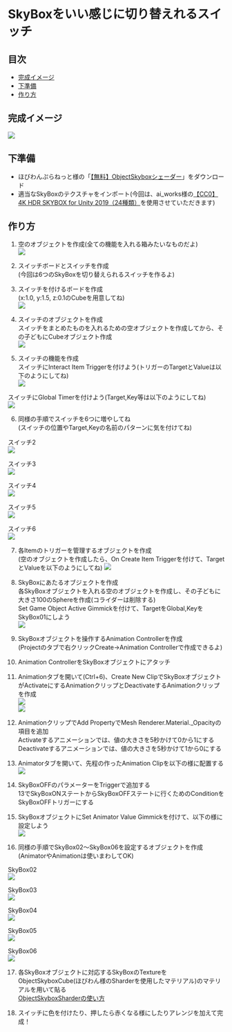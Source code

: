 # SkyBoxをいい感じに切り替えれるスイッチ

## 目次
* [完成イメージ](#完成イメージ)
* [下準備](#下準備)
* [作り方](#作り方)

## 完成イメージ
![](./images/cluster_SkyBoxSmoothChange15s.gif)

## 下準備
* ほびわんぷらねっと様の「[【無料】ObjectSkyboxシェーダー](https://hobione.booth.pm/items/2972214)」をダウンロード
* 適当なSkyBoxのテクスチャをインポート(今回は、ai_works様の[【CC0】4K HDR SKYBOX for Unity 2019（24種類）](https://booth.pm/ja/items/3201726)を使用させていただきます)

## 作り方
1. 空のオブジェクトを作成(全ての機能を入れる箱みたいなものだよ)<br>
  ![](./images/SkyBoxSwitch01.png)

2. スイッチボードとスイッチを作成<br>
(今回は6つのSkyBoxを切り替えられるスイッチを作るよ)

3. スイッチを付けるボードを作成<br>
  (x:1.0, y:1.5, z:0.1のCubeを用意してね)<br>
  ![](./images/SkyBoxSwitch02.png)

4. スイッチのオブジェクトを作成<br>
  スイッチをまとめたものを入れるための空オブジェクトを作成してから、その子どもにCubeオブジェクト作成<br>
  ![](./images/SkyBoxSwitch03.png)

5. スイッチの機能を作成<br>
  スイッチにInteract Item Triggerを付けよう(トリガーのTargetとValueは以下のようにしてね)<br>
  ![](./images/SkyBoxSwitch04.png)<br>

  スイッチにGlobal Timerを付けよう(Target,Key等は以下のようにしてね)<br>
  ![](./images/SkyBoxSwitch05.png)

6. 同様の手順でスイッチを6つに増やしてね<br>
  (スイッチの位置やTarget,Keyの名前のパターンに気を付けてね)<br>

  スイッチ2<br>
    ![](./images/SkyBoxSwitch06.png)<br>
  
  スイッチ3<br>
    ![](./images/SkyBoxSwitch07.png)<br>
  
  スイッチ4<br>
    ![](./images/SkyBoxSwitch08.png)<br>
  
  スイッチ5<br>
    ![](./images/SkyBoxSwitch09.png)<br>
  
  スイッチ6<br>
    ![](./images/SkyBoxSwitch10.png)<br>

7. 各Itemのトリガーを管理するオブジェクトを作成<br>
  (空のオブジェクトを作成したら、On Create Item Triggerを付けて、TargetとValueを以下のようにしてね)
  ![](./images/SkyBoxSwitch11.png)<br>

8. SkyBoxにあたるオブジェクトを作成<br>
  各SkyBoxオブジェクトを入れる空のオブジェクトを作成し、その子どもに大きさ100のSphereを作成(コライダーは削除する)<br>
  Set Game Object Active Gimmickを付けて、TargetをGlobal,KeyをSkyBox01にしよう<br>
  ![](./images/SkyBoxSwitch12.png)<br>

9. SkyBoxオブジェクトを操作するAnimation Controllerを作成<br>(Projectのタブで右クリックCreate→Animation Controllerで作成できるよ)<br>

10. Animation ControllerをSkyBoxオブジェクトにアタッチ

11. Animationタブを開いて(Ctrl+6)、Create New ClipでSkyBoxオブジェクトがActivateにするAnimationクリップとDeactivateするAnimationクリップを作成<br>
  ![](./images/SkyBoxSwitch14.png)<br>
  ![](./images/SkyBoxSwitch15.png)<br>

12. AnimationクリップでAdd PropertyでMesh Renderer.Material._Opacityの項目を追加<br>
Activateするアニメーションでは、値の大きさを5秒かけて0から1にする<br>
Deactivateするアニメーションでは、値の大きさを5秒かけて1から0にする<br>

13. Animatorタブを開いて、先程の作ったAnimation Clipを以下の様に配置する<br>
  ![](./images/SkyBoxSwitch16.png)<br>

14. SkyBoxOFFのパラメーターをTriggerで追加する<br>13でSkyBoxONステートからSkyBoxOFFステートに行くためのConditionをSkyBoxOFFトリガーにする<br>

15. SkyBoxオブジェクトにSet Animator Value Gimmickを付けて、以下の様に設定しよう<br>
  ![](./images/SkyBoxSwitch17.png)<br>

16. 同様の手順でSkyBox02～SkyBox06を設定するオブジェクトを作成<br>(AnimatorやAnimationは使いまわしてOK)<br>

  SkyBox02<br>
  ![](./images/SkyBoxSwitch18.png)<br>

  SkyBox03<br>
  ![](./images/SkyBoxSwitch19.png)<br>

  SkyBox04<br>
  ![](./images/SkyBoxSwitch20.png)<br>

  SkyBox05<br>
  ![](./images/SkyBoxSwitch21.png)<br>

  SkyBox06<br>
  ![](./images/SkyBoxSwitch22.png)<br>

17. 各SkyBoxオブジェクトに対応するSkyBoxのTextureをObjectSkyboxCube(ほびわん様のSharderを使用したマテリアル)のマテリアルを用いて貼る<br>
[ObjectSkyboxSharderの使い方](https://note.com/homura_cluster/n/n668499b6e4f8)<br>

18. スイッチに色を付けたり、押したら赤くなる様にしたりアレンジを加えて完成！<br>